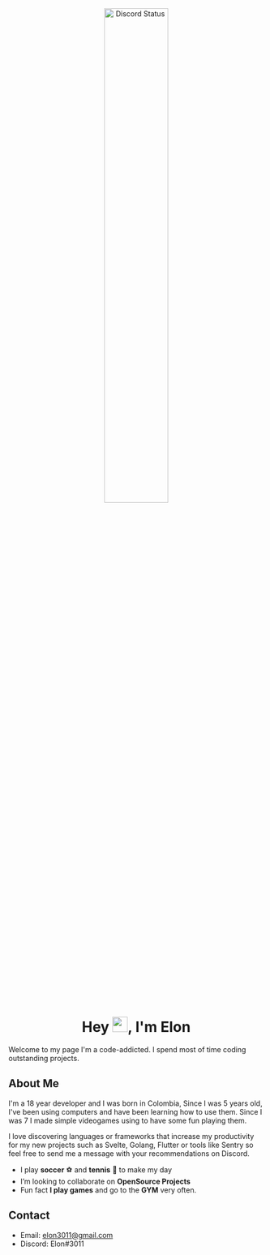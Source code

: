 <div align="center">
	<a href="https://discord.com/users/662031835156447243" target="_blank">
	<img width="50%" alt="Discord Status" src="https://lanyard.cnrad.dev/api/737459216175857686?bg=1f1f1f&borderRadius=15px&idleMessage=Probably%20doing%20something%20else...">
</a>

</div>

<h1 align="center">Hey <img src="https://raw.githubusercontent.com/MartinHeinz/MartinHeinz/master/wave.gif" width="30px">, I'm Elon</h1>


Welcome to my page I'm a code-addicted. I spend most of time coding outstanding projects.


## About Me

I'm a 18 year developer and I was born in Colombia, Since I was 5 years old, I've been using computers and have been learning how to use them. Since I was 7 I made simple videogames using to have some fun playing them.

I love discovering languages or frameworks that increase my productivity for my new projects such as Svelte, Golang, Flutter or tools like Sentry so feel free to send me a message with your recommendations on Discord.

- I play **soccer** ⚽️ and **tennis** 🎾 to make my day
- I’m looking to collaborate on **OpenSource Projects**
- Fun fact **I play games** and go to the **GYM** very often.

## Contact

- Email: elon3011@gmail.com
- Discord: Elon#3011
